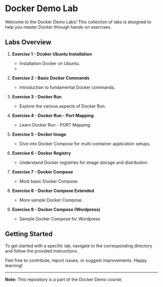 # Docker Demo Lab

Welcome to the Docker Demo Labs! This collection of labs is designed to help you master Docker through hands-on exercises.

## Labs Overview

1. **Exercise 1 - Dcoker Ubuntu Installation**
   - Installation Docker on Ubuntu.
   - 
2. **Exercise 2 - Basic Docker Commands**
   - Introduction to fundamental Docker commands.

3. **Exercise 3 - Docker Run**
   - Explore the various aspects of Docker Run.

4. **Exercise 4 - Docker Run - Port Mapping**
   - Learn Docker Run - PORT Mapping.

5. **Exercise 5 - Docker Image**
   - Dive into Docker Compose for multi-container application setups.

6. **Exercise 6 - Docker Registry**
   - Understand Docker registries for image storage and distribution.

7. **Exercise 7 - Docker Compose**
   - Most basic Docker Compose.

8. **Exercise 8 - Docker Compose Extended**
   - More sample Docker Compose.

9. **Exercise 9 - Docker Compose (Wordpress)**
   - Sample Docker Compose for Wordpress

## Getting Started

To get started with a specific lab, navigate to the corresponding directory and follow the provided instructions.

Feel free to contribute, report issues, or suggest improvements. Happy learning!

---

**Note:** This repository is a part of the Docker Demo course.


